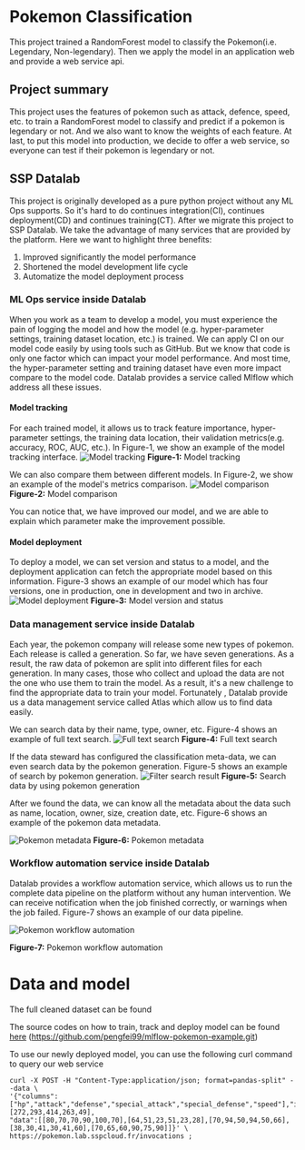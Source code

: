 # Pokemon Classification
This project trained a RandomForest model to classify the Pokemon(i.e. Legendary, Non-legendary). 
Then we apply the model in an application web and provide a web service api.

## Project summary
This project uses the features of pokemon such as attack, defence, speed, etc. to train a 
RandomForest model to classify and predict if a pokemon is legendary or not. And we also want to know 
the weights of each feature. At last, to put this model into production, we decide to offer a web service, 
so everyone can test if their pokemon is legendary or not.

## SSP Datalab
This project is originally developed as a pure python project without any ML Ops supports. So it's hard to do 
continues integration(CI), continues deployment(CD) and continues training(CT). After we migrate this 
project to SSP Datalab. We take the advantage of many services that are provided by the
platform. Here we want to highlight three benefits:

1. Improved significantly the model performance
2. Shortened the model development life cycle
3. Automatize the model deployment process

### ML Ops service inside Datalab
When you work as a team to develop a model, you must experience the pain of logging the model and how the model 
(e.g. hyper-parameter settings, training dataset location, etc.) is trained. We can apply CI on our 
model code easily by using tools such as GitHub. But we know that code is only one factor which can 
impact your model performance. And most time, the hyper-parameter setting and training dataset have 
even more impact compare to the model code. Datalab provides a service called Mlflow which address 
all these issues.

#### Model tracking

For each trained model, it allows us to track feature importance, hyper-parameter settings, the training 
data location, their validation metrics(e.g. accuracy, ROC, AUC, etc.). In Figure-1, we show an example of 
the model tracking interface.
![Model tracking](https://minio.lab.sspcloud.fr/pengfei/diffusion/pokemon/pokemon_metric.PNG)
**Figure-1:**  Model tracking

We can also compare them between different models. In Figure-2, we show an example of the model's metrics
comparison.
![Model comparison](https://minio.lab.sspcloud.fr/pengfei/diffusion/pokemon/pokemon_mdoel_camparing.PNG)
**Figure-2:**  Model comparison

You can notice that, we have improved our model, and we are able to explain which parameter make the 
improvement possible. 

#### Model deployment

To deploy a model, we can set version and status to a model, and the deployment application can fetch the 
appropriate model based on this information. Figure-3 shows an example of our model which has four versions, 
one in production, one in development and two in archive.
![Model deployment](https://minio.lab.sspcloud.fr/pengfei/diffusion/pokemon/model_version.PNG)
**Figure-3:**  Model version and status




### Data management service inside Datalab

Each year, the pokemon company will release some new types of pokemon. Each release is called a generation. So far, we 
have seven generations. As a result, the raw data of pokemon are split into different files for each generation. In many
cases, those who collect and upload the data are not the one who use them to train the model. As a result, it's a new 
challenge to find the appropriate data to train your model. Fortunately , Datalab provide us a data management service 
called Atlas which allow us to find data easily. 

We can search data by their name, type, owner, etc. Figure-4 shows an example of full text search.
![Full text search](https://minio.lab.sspcloud.fr/pengfei/diffusion/pokemon/atlas_search_by_text.PNG)
**Figure-4:**  Full text search

If the data steward has configured the classification meta-data, we can even search data by the pokemon generation.
Figure-5 shows an example of search by pokemon generation.
![Filter search result](https://minio.lab.sspcloud.fr/pengfei/diffusion/pokemon/atlas_search_by_class.png)
**Figure-5:**  Search data by using pokemon generation

After we found the data, we can know all the metadata about the data such as name, location, owner, size, creation date,
etc. Figure-6 shows an example of the pokemon data metadata.

![Pokemon metadata](https://minio.lab.sspcloud.fr/pengfei/diffusion/pokemon/atlas_data_detail.PNG)
**Figure-6:**  Pokemon metadata

### Workflow automation service inside Datalab

Datalab provides a workflow automation service, which allows us to run the complete data pipeline on the platform without
any human intervention. We can receive notification when the job finished correctly, or warnings when the job failed. Figure-7
shows an example of our data pipeline.

![Pokemon workflow automation](https://minio.lab.sspcloud.fr/pengfei/diffusion/pokemon/pokemon_workflow.PNG)

**Figure-7:**  Pokemon workflow automation


# Data and model

The full cleaned dataset can be found

[here]: https://minio.lab.sspcloud.fr/pengfei/mlflow-demo/pokemon-cleaned.csv

The source codes on how to train, track and deploy model can be found [here] (https://github.com/pengfei99/mlflow-pokemon-example.git)

To use our newly deployed model, you can use the following curl command to query our web service

```shell
curl -X POST -H "Content-Type:application/json; format=pandas-split" --data \
'{"columns":["hp","attack","defense","special_attack","special_defense","speed"],"index":[272,293,414,263,49],
"data":[[80,70,70,90,100,70],[64,51,23,51,23,28],[70,94,50,94,50,66],[38,30,41,30,41,60],[70,65,60,90,75,90]]}' \
https://pokemon.lab.sspcloud.fr/invocations ;
```